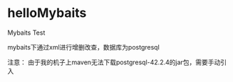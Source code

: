 # helloMybaits
Mybaits Test

mybaits下通过xml进行增删改查，数据库为postgresql

注意：
由于我的机子上maven无法下载postgresql-42.2.4的jar包，需要手动引入